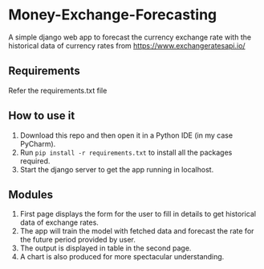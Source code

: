 # Money-Exchange-Forecasting
A simple django web app to forecast the currency exchange rate with the historical data of currency rates from https://www.exchangeratesapi.io/

## Requirements
Refer the requirements.txt file

## How to use it
1. Download this repo and then open it in a Python IDE (in my case PyCharm).
2. Run ``pip install -r requirements.txt`` to install all the packages required.
3. Start the django server to get the app running in localhost.

## Modules
1. First page displays the form for the user to fill in details to get historical data of exchange rates.
2. The app will train the model with fetched data and forecast the rate for the future period provided by user.
3. The output is displayed in table in the second page.
4. A chart is also produced for more spectacular understanding.
